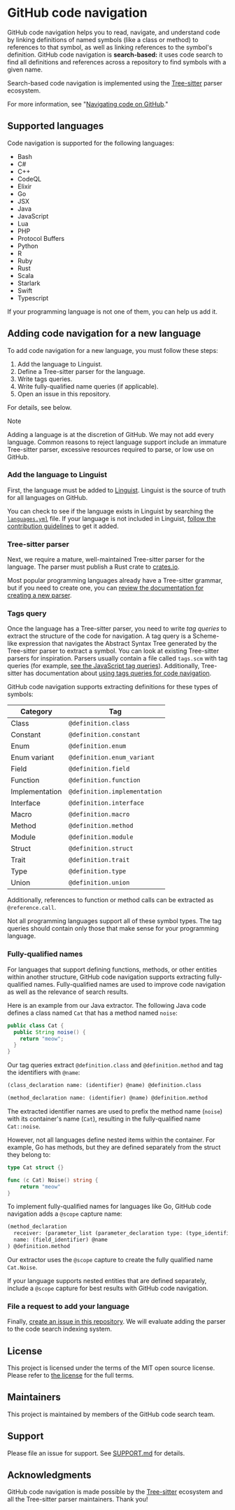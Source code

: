 # GitHub code navigation

GitHub code navigation helps you to read, navigate, and understand code by linking definitions of named symbols (like a class or method) to references to that symbol, as well as linking references to the symbol's definition. GitHub code navigation is **search-based:** it uses code search to find all definitions and references across a repository to find symbols with a given name.

Search-based code navigation is implemented using the [Tree-sitter](https://tree-sitter.github.io/tree-sitter/) parser ecosystem.

For more information, see "[Navigating code on GitHub](https://docs.github.com/en/repositories/working-with-files/using-files/navigating-code-on-github)."

## Supported languages

Code navigation is supported for the following languages:

- Bash
- C#
- C++
- CodeQL
- Elixir
- Go
- JSX
- Java
- JavaScript
- Lua
- PHP
- Protocol Buffers
- Python
- R
- Ruby
- Rust
- Scala
- Starlark
- Swift
- Typescript

If your programming language is not one of them, you can help us add it.

## Adding code navigation for a new language

To add code navigation for a new language, you must follow these steps:

1. Add the language to Linguist.
2. Define a Tree-sitter parser for the language.
3. Write tags queries.
4. Write fully-qualified name queries (if applicable).
5. Open an issue in this repository.

For details, see below.

> [!NOTE]
> Adding a language is at the discretion of GitHub. We may not add every language. Common reasons to reject language support include an immature Tree-sitter parser, excessive resources required to parse, or low use on GitHub.

### Add the language to Linguist

First, the language must be added to [Linguist](https://github.com/github-linguist/linguist). Linguist is the source of truth for all languages on GitHub.

 You can check to see if the language exists in Linguist by searching the [`languages.yml`](https://github.com/github-linguist/linguist/blob/master/lib/linguist/languages.yml) file. If your language is not included in Linguist, [follow the contribution guidelines](https://github.com/github-linguist/linguist/blob/master/CONTRIBUTING.md#adding-a-language) to get it added.

### Tree-sitter parser

Next, we require a mature, well-maintained Tree-sitter parser for the language. The parser must publish a Rust crate to [crates.io](https://crates.io/).

Most popular programming languages already have a Tree-sitter grammar, but if you need to create one, you can [review the documentation for creating a new parser](https://tree-sitter.github.io/tree-sitter/creating-parsers).

### Tags query

Once the language has a Tree-sitter parser, you need to write _tag queries_ to extract the structure of the code for navigation. A tag query is a Scheme-like expression that navigates the Abstract Syntax Tree generated by the Tree-sitter parser to extract a symbol. You can look at existing Tree-sitter parsers for inspiration. Parsers usually contain a file called `tags.scm` with tag queries (for example, [see the JavaScript tag queries](https://github.com/tree-sitter/tree-sitter-javascript/blob/master/queries/tags.scm)). Additionally, Tree-sitter has documentation about [using tags queries for code navigation](https://tree-sitter.github.io/tree-sitter/4-code-navigation.html).

GitHub code navigation supports extracting definitions for these types of symbols:

| Category       | Tag                          |
|----------------|------------------------------|
| Class          | `@definition.class`          |
| Constant       | `@definition.constant`       |
| Enum           | `@definition.enum`           |
| Enum variant   | `@definition.enum_variant`   |
| Field          | `@definition.field`          |
| Function       | `@definition.function`       |
| Implementation | `@definition.implementation` |
| Interface      | `@definition.interface`      |
| Macro          | `@definition.macro`          |
| Method         | `@definition.method`         |
| Module         | `@definition.module`         |
| Struct         | `@definition.struct`         |
| Trait          | `@definition.trait`          |
| Type           | `@definition.type`           |
| Union          | `@definition.union`          |

Additionally, references to function or method calls can be extracted as `@reference.call`.

Not all programming languages support all of these symbol types. The tag queries should contain only those that make sense for your programming language.

### Fully-qualified names

For languages that support defining functions, methods, or other entities within another structure, GitHub code navigation supports extracting fully-qualified names. Fully-qualified names are used to improve code navigation as well as the relevance of search results.

Here is an example from our Java extractor. The following Java code defines a class named `Cat` that has a method named `noise`:

```java
public class Cat {
  public String noise() {
    return "meow";
  }
}
```

Our tag queries extract `@definition.class` and `@definition.method` and tag the identifiers with `@name`:

```scheme
(class_declaration name: (identifier) @name) @definition.class

(method_declaration name: (identifier) @name) @definition.method
```

The extracted identifier names are used to prefix the method name (`noise`) with its container's name (`Cat`), resulting in the fully-qualified name `Cat::noise`.

However, not all languages define nested items within the container. For example, Go has methods, but they are defined separately from the struct they belong to:

```go
type Cat struct {}

func (c Cat) Noise() string {
    return "meow"
}
```

To implement fully-qualified names for languages like Go, GitHub code navigation adds a `@scope` capture name:

```scheme
(method_declaration
  receiver: (parameter_list (parameter_declaration type: (type_identifier) @scope))
  name: (field_identifier) @name
) @definition.method
```

Our extractor uses the `@scope` capture to create the fully qualified name `Cat.Noise`.

If your language supports nested entities that are defined separately, include a `@scope` capture for best results with GitHub code navigation.

### File a request to add your language

Finally, [create an issue in this repository](https://github.com/github/code-navigation/issues/new?template=language-support-request.md). We will evaluate adding the parser to the code search indexing system.

## License

This project is licensed under the terms of the MIT open source license. Please refer to [the license](./LICENSE.txt) for the full terms.

## Maintainers

This project is maintained by members of the GitHub code search team.

## Support

Please file an issue for support. See [SUPPORT.md](./SUPPORT.md) for details.

## Acknowledgments

GitHub code navigation is made possible by the [Tree-sitter](https://tree-sitter.github.io/) ecosystem and all the Tree-sitter parser maintainers. Thank you!
